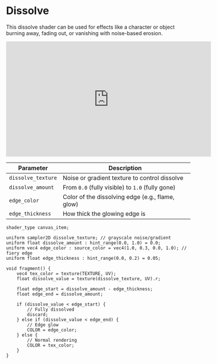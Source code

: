 # Dissolve

This dissolve shader can be used for effects like a character or object burning away, fading out, or vanishing with noise-based erosion.

<iframe width="560" height="315" src="https://www.youtube.com/embed/FHCsIK7OsU0" frameborder="0" allowfullscreen></iframe>


| Parameter          | Description                                      |
| ------------------ | ------------------------------------------------ |
| `dissolve_texture` | Noise or gradient texture to control dissolve    |
| `dissolve_amount`  | From `0.0` (fully visible) to `1.0` (fully gone) |
| `edge_color`       | Color of the dissolving edge (e.g., flame, glow) |
| `edge_thickness`   | How thick the glowing edge is                    |

```
shader_type canvas_item;

uniform sampler2D dissolve_texture; // grayscale noise/gradient
uniform float dissolve_amount : hint_range(0.0, 1.0) = 0.0;
uniform vec4 edge_color : source_color = vec4(1.0, 0.3, 0.0, 1.0); // fiery edge
uniform float edge_thickness : hint_range(0.0, 0.2) = 0.05;

void fragment() {
    vec4 tex_color = texture(TEXTURE, UV);
    float dissolve_value = texture(dissolve_texture, UV).r;

    float edge_start = dissolve_amount - edge_thickness;
    float edge_end = dissolve_amount;

    if (dissolve_value < edge_start) {
        // Fully dissolved
        discard;
    } else if (dissolve_value < edge_end) {
        // Edge glow
        COLOR = edge_color;
    } else {
        // Normal rendering
        COLOR = tex_color;
    }
}
```

